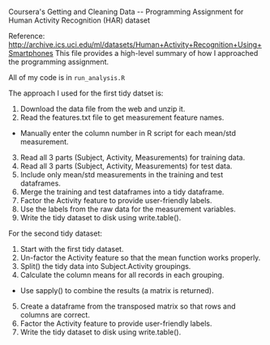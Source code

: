 Coursera's Getting and Cleaning Data -- Programming Assignment for Human Activity Recognition (HAR) dataset

Reference: http://archive.ics.uci.edu/ml/datasets/Human+Activity+Recognition+Using+Smartphones 
This file provides a high-level summary of how I approached the programming assignment.

All of my code is in `run_analysis.R`

The approach I used for the first tidy datset is:

1. Download the data file from the web and unzip it.
2. Read the features.txt file to get measurement feature names.
  * Manually enter the column number in R script for each mean/std measurement.
3. Read all 3 parts (Subject, Activity, Measurements) for training data.
4. Read all 3 parts (Subject, Activity, Measurements) for test data.
5. Include only mean/std measurements in the training and test dataframes.
6. Merge the training and test dataframes into a tidy dataframe.
7. Factor the Activity feature to provide user-friendly labels.
8. Use the labels from the raw data for the measurement variables.
9. Write the tidy dataset to disk using write.table().


For the second tidy dataset:

1. Start with the first tidy dataset.
2. Un-factor the Activity feature so that the mean function works properly.
3. Split() the tidy data into Subject.Activity groupings.
4. Calculate the column means for all records in each grouping.
  * Use sapply() to combine the results (a matrix is returned).
5. Create a dataframe from the transposed matrix so that rows and columns are correct.
6. Factor the Activity feature to provide user-friendly labels.
7. Write the tidy dataset to disk using write.table().
